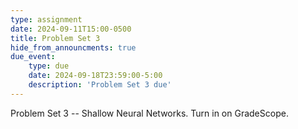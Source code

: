 ```yaml
---
type: assignment
date: 2024-09-11T15:00-0500
title: Problem Set 3
hide_from_announcments: true
due_event: 
    type: due
    date: 2024-09-18T23:59:00-5:00
    description: 'Problem Set 3 due'
---
```

Problem Set 3 -- Shallow Neural Networks.
Turn in on GradeScope.

